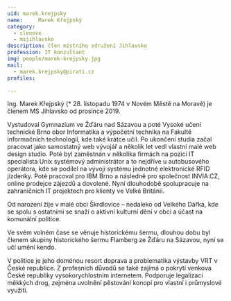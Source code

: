 ```yaml
---
uid: marek.krejpsky
name:     Marek Křejpský
category:
  - clenove
  - msjihlavsko
description: člen místního sdružení Jihlavsko
profession: IT konzultant
img: people/marek-krejpsky.jpg
mail:
  - marek.krejpsky@pirati.cz
profiles:

---
```

Ing. Marek Křejpský (* 28. listopadu 1974 v Novém Městě na Moravě) je členem MS Jihlavsko od prosince 2019. 

Vystudoval Gymnazium ve Žďáru nad Sázavou a poté Vysoké učení technické Brno obor Informatika a výpočetní technika na Fakultě informačních technologíí, kde také krátce učil. Po ukončení studia začal pracovat jako samostatný web vývojář a několik let vedl vlastní malé web design studio. Poté byl zaměstnán v několika firmách na pozici IT specialista Unix systémový administrátor a to nejdříve u autobusového operátora, kde se podílel na vývoji systému jednotné elektronické RFID jízdenky. Poté pracoval pro IBM Brno a následně pro společnost INVIA.CZ, online prodejce zájezdů a dovolené.  Nyní dlouhodobě spolupracuje na zahraničních IT projektech pro klienty ve Velké Británii.

Od narození žije v malé obci Škrdlovice – nedaleko od Velkého Dářka, kde se spolu s ostatními se snaží o aktivní kulturní dění v obci a účast na komunální politice.

Ve svém volném čase se věnuje historickému šermu, dlouhou dobu byl členem skupiny historického šermu Flamberg ze Žďáru na Sázavou, nyní se učí umění kendo.

V politice je jeho doménou resort doprava a problematika výstavby VRT v České republice. Z profesních důvodů se také zajímá o pokrytí venkova České republiky vysokorychlostním internetem. Podporuje legalizaci měkkých drog, zejména uvolnění pěstování konopí pro vlastní i průmyslové využití.  





